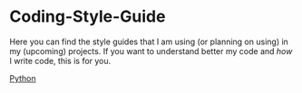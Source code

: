 # Coding-Style-Guide
Here you can find the style guides that I am using (or planning on using) in my (upcoming) projects. If you want to understand better my code and _how_ I write code, this is for you.

[Python](https://github.com/saweekmusic/Coding-Style-Guide/blob/main/Python/Python_Style_Guide.md)
